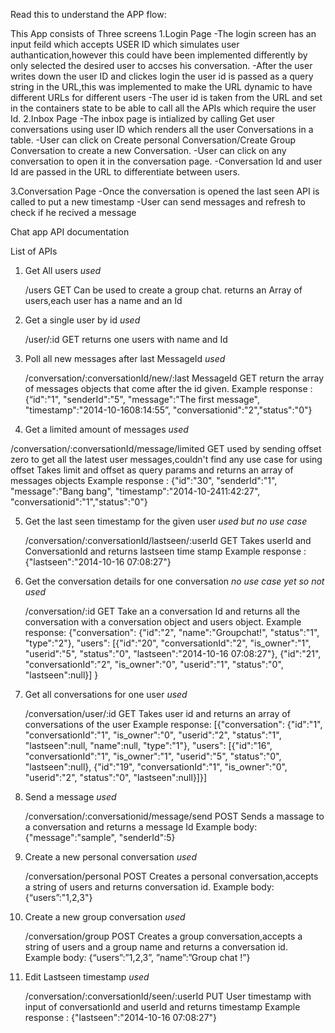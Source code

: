 Read this to understand the APP flow:

This App consists of Three screens
1.Login Page
-The login screen has an input feild which accepts USER ID which simulates user authantication,however this could have been implemented differently by only selected the desired user to accses his conversation.
-After the user writes down the user ID and clickes login the user id is passed as a query string in the URL,this was implemented to make the URL dynamic to have different URLs for different users
-The user id is taken from the URL and set in the containers state to be able to call all the APIs which require the user Id.
2.Inbox Page 
-The inbox page is intialized by calling Get user conversations using user ID which renders all the user Conversations in a table.
-User can click on Create personal Conversation/Create Group Conversation to create a new Conversation.
-User can click on any conversation to open it in the conversation page.
-Conversation Id and user Id are passed in the URL to differentiate between users.

3.Conversation Page 
-Once the conversation is opened the last seen API is called to put a new timestamp
-User can send messages and refresh to check if he recived a message



Chat app API documentation 

List of APIs 

1. Get All users *used*

    /users
    GET
    Can be used to create a group chat.
    returns an Array of users,each user has a name and an Id

2. Get a single user by id *used*

    /user/:id
    GET
    returns one users with name and Id


3. Poll all new messages after last MessageId *used*

   /conversation/:conversationId/new/:last MessageId
   GET
    return the array of messages objects that come after the id given.
    Example response :
    {“id":"1",
    "senderId":"5",
    "message":"The first message",
    "timestamp":"2014-10-1608:14:55”,
    "conversationid":"2","status":"0"}

4. Get a limited amount of messages *used* 


  /conversation/:conversationId/message/limited
  GET
 used by sending offset zero to get all the latest user messages,couldn't find any use case for using offset
  Takes limit and offset as query params and returns an array of messages objects
  Example response :
  {"id":"30",
  "senderId":"1",
  "message":"Bang bang",
  "timestamp":"2014-10-2411:42:27",
  "conversationid":"1","status":"0"}

5. Get the last seen timestamp for the given user *used but no use case* 

    /conversation/:conversationId/lastseen/:userId
    GET
    Takes userId and ConversationId and returns lastseen time stamp
    Example response :
    {"lastseen":"2014-10-16 07:08:27"}

6. Get the conversation details for one conversation *no use case yet so not used*

    /conversation/:id
    GET
    Take an a conversation Id and returns all the conversation with a conversation object and users object.
    Example response: 
    {"conversation":
        {"id":"2",
        "name":"Groupchat!",
        "status":"1",
        "type":"2"},
    "users":
        [{"id":"20",
        "conversationId":"2",
        "is_owner":"1",
        "userid":"5",
        "status":"0",
        "lastseen":"2014-10-16 07:08:27"},
        {"id":"21",
        "conversationId":"2",
        "is_owner":"0",
        "userid":"1",
        "status":"0",
        "lastseen":null}]
    }
    
7. Get all conversations for one user *used*

    /conversation/user/:id
    GET
    Takes user id and returns an array of conversations of the user
    Example response: 
        [{"conversation":
            {"id":"1",
            "conversationId":"1",
            "is_owner":"0",
            "userid":"2",
            "status":"1",
            "lastseen":null,
            "name":null,
            "type":"1"},
        "users":
            [{"id":"16",
            "conversationId":"1",
            "is_owner":"1",
            "userid":"5",
            "status":"0",
            "lastseen":null},
            {"id":"19",
            "conversationId":"1",
            "is_owner":"0",
            "userid":"2",
            "status":"0",
            "lastseen":null}]}]

8. Send a message *used*

    /conversation/:conversationid/message/send
    POST
    Sends a massage to a conversation and returns a message Id
    Example body:
        {"message":"sample",
        "senderId":5}

9. Create a new personal conversation *used*

    /conversation/personal
    POST
    Creates a personal conversation,accepts a string of users and returns conversation id.
    Example body:
        {“users”:"1,2,3"}

10. Create a new group conversation *used*

    /conversation/group
    POST
    Creates a group conversation,accepts a string of users and a group name and returns a conversation id.
    Example body:
        {“users”:”1,2,3”,
        ”name”:”Group chat !”}


11. Edit Lastseen timestamp *used*

    /conversation/:conversationId/seen/:userId
    PUT
    User timestamp with input of conversationId and userId and returns timestamp
    Example response :
        {"lastseen":"2014-10-16 07:08:27"}


    
            


